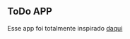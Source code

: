 ## ToDo APP

Esse app foi totalmente inspirado [daqui](https://www.youtube.com/watch?v=Ttf3CEsEwMQ)
